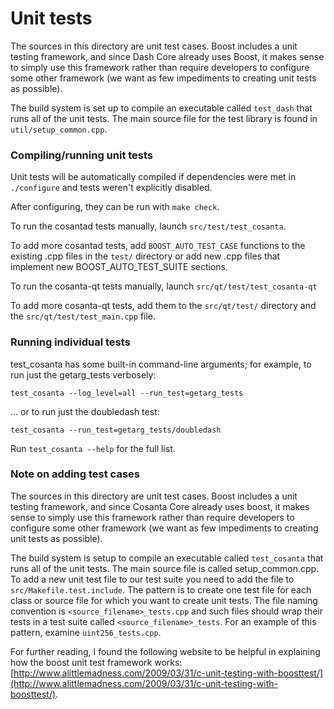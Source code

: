 # Unit tests

The sources in this directory are unit test cases. Boost includes a
unit testing framework, and since Dash Core already uses Boost, it makes
sense to simply use this framework rather than require developers to
configure some other framework (we want as few impediments to creating
unit tests as possible).

The build system is set up to compile an executable called `test_dash`
that runs all of the unit tests. The main source file for the test library is found in
`util/setup_common.cpp`.

### Compiling/running unit tests

Unit tests will be automatically compiled if dependencies were met in `./configure`
and tests weren't explicitly disabled.

After configuring, they can be run with `make check`.

To run the cosantad tests manually, launch `src/test/test_cosanta`.

To add more cosantad tests, add `BOOST_AUTO_TEST_CASE` functions to the existing
.cpp files in the `test/` directory or add new .cpp files that
implement new BOOST_AUTO_TEST_SUITE sections.

To run the cosanta-qt tests manually, launch `src/qt/test/test_cosanta-qt`

To add more cosanta-qt tests, add them to the `src/qt/test/` directory and
the `src/qt/test/test_main.cpp` file.

### Running individual tests

test_cosanta has some built-in command-line arguments; for
example, to run just the getarg_tests verbosely:

    test_cosanta --log_level=all --run_test=getarg_tests

... or to run just the doubledash test:

    test_cosanta --run_test=getarg_tests/doubledash

Run `test_cosanta --help` for the full list.

### Note on adding test cases

The sources in this directory are unit test cases.  Boost includes a
unit testing framework, and since Cosanta Core already uses boost, it makes
sense to simply use this framework rather than require developers to
configure some other framework (we want as few impediments to creating
unit tests as possible).

The build system is setup to compile an executable called `test_cosanta`
that runs all of the unit tests.  The main source file is called
setup_common.cpp. To add a new unit test file to our test suite you need
to add the file to `src/Makefile.test.include`. The pattern is to create
one test file for each class or source file for which you want to create
unit tests.  The file naming convention is `<source_filename>_tests.cpp`
and such files should wrap their tests in a test suite
called `<source_filename>_tests`. For an example of this pattern,
examine `uint256_tests.cpp`.

For further reading, I found the following website to be helpful in
explaining how the boost unit test framework works:
[http://www.alittlemadness.com/2009/03/31/c-unit-testing-with-boosttest/](http://www.alittlemadness.com/2009/03/31/c-unit-testing-with-boosttest/).

